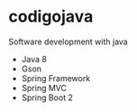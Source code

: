 # codigojava

Software development with java

- Java 8
- Gson
- Spring Framework
 - Spring MVC
 - Spring Boot 2
